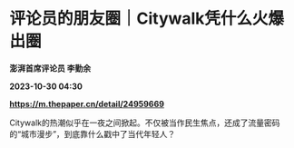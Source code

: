 # 评论员的朋友圈｜Citywalk凭什么火爆出圈
**澎湃首席评论员 李勤余**

**2023-10-30 04:30**

**https://m.thepaper.cn/detail/24959669**

Citywalk的热潮似乎在一夜之间掀起。不仅被当作民生焦点，还成了流量密码的“城市漫步”，到底靠什么戳中了当代年轻人？